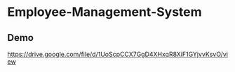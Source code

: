 # Employee-Management-System













## Demo
https://drive.google.com/file/d/1UoScpCCX7GgD4XHxqR8XiF1GYjvvKsvO/view
